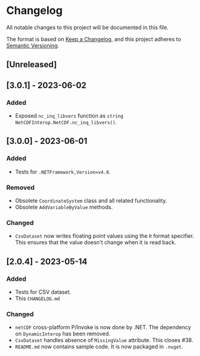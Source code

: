 # Changelog

All notable changes to this project will be documented in this file.

The format is based on [Keep a Changelog](https://keepachangelog.com/en/1.0.0/),
and this project adheres to [Semantic Versioning](https://semver.org/spec/v2.0.0.html).

## [Unreleased]

## [3.0.1] - 2023-06-02

### Added
- Exposed `nc_inq_libvers` function as `string NetCDFInterop.NetCDF.nc_inq_libvers()`.
## [3.0.0] - 2023-06-01

### Added
- Tests for `.NETFramework,Version=v4.8`.

### Removed
- Obsolete `CoordinateSystem` class and all related functionality.
- Obsolete `AddVariableByValue` methods.

### Changed
- `CsvDataset` now writes floating point values using the `R` format specifier.
  This ensures that the value doesn't change when it is read back.

## [2.0.4] - 2023-05-14

### Added
- Tests for CSV dataset.
- This `CHANGELOG.md`

### Changed
- `netCDF` cross-platform P/Invoke is now done by .NET. The dependency on `DynamicInterop` has been removed.
- `CsvDataset` handles absence of `MissingValue` attribute. This closes #38.
- `README.md` now contains sample code. It is now packaged in `.nuget`.